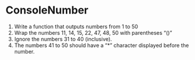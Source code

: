 # ConsoleNumber

1. Write a function that outputs numbers from 1 to 50
2. Wrap the numbers 11, 14, 15, 22, 47, 48, 50 with parentheses “()” 
3. Ignore the numbers 31 to 40 (inclusive). 
4. The numbers 41 to 50 should have a “*” character displayed before the number.
